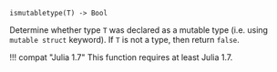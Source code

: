 ```
ismutabletype(T) -> Bool
```

Determine whether type `T` was declared as a mutable type (i.e. using `mutable struct` keyword). If `T` is not a type, then return `false`.

!!! compat "Julia 1.7"
    This function requires at least Julia 1.7.

